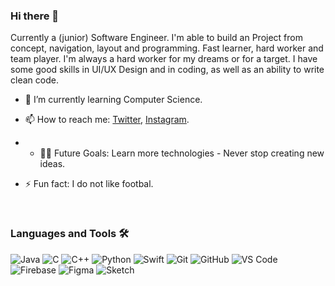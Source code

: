 ### Hi there 👋
<div> 
  <p>Currently a (junior) Software Engineer. I'm able to build an Project from concept, navigation, layout and programming. Fast learner, hard worker and team player. I'm always a hard worker for my dreams or for a target. I have some good skills in UI/UX Design and in coding, as well as an ability to write clean code.
  </p>
</div>

- 🌱 I’m currently learning Computer Science.
- 📫 How to reach me: [Twitter](https://twitter.com/razvanpnn), [Instagram](https://www.instagram.com/rzv.dev/).
- - 💪🏼 Future Goals: Learn more technologies - Never stop creating new ideas.
- ⚡ Fun fact: I do not like footbal.

  
  <br />

### Languages and Tools 🛠 
![Java](https://img.shields.io/badge/Java--orange.svg?style=flat&logo=java)
![C](https://img.shields.io/badge/C--blue.svg?style=flat&logo=c)
![C++](https://img.shields.io/badge/C++--indigo.svg?style=flat&logo=c%2B%2B)
![Python](https://img.shields.io/badge/Python--black.svg?style=flat&logo=python)
![Swift](https://img.shields.io/badge/Swift--orange.svg?style=flat&logo=swift)
![Git](https://img.shields.io/badge/Git--red.svg?style=flat&logo=git)
![GitHub](https://img.shields.io/badge/Github--black.svg?style=flat&logo=github)
![VS Code](https://img.shields.io/badge/Visual--purple.svg?style=flat&logo=visual-studio-code)
![Firebase](https://img.shields.io/badge/Firebase--orange.svg?style=flat&logo=firebase)
![Figma](https://img.shields.io/badge/Figma--red.svg?style=flat&logo=figma)
![Sketch](https://img.shields.io/badge/Sketch--orange.svg?style=flat&logo=sketch)

<br />
